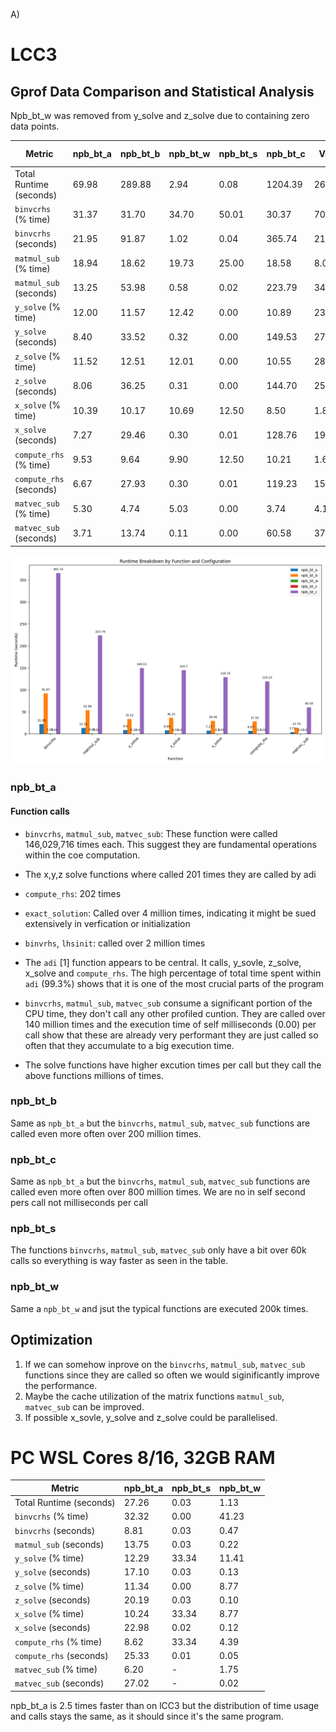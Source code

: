 A) 
# LCC3
## Gprof Data Comparison and Statistical Analysis

Npb_bt_w was removed from y_solve and z_solve due to containing zero data points.

| Metric                  | npb_bt_a | npb_bt_b | npb_bt_w | npb_bt_s | npb_bt_c | Variance  | Standard Deviation |
| ----------------------- | -------- | -------- | -------- | -------- | -------- | --------- | ------------------ |
| Total Runtime (seconds) | 69.98    | 289.88   | 2.94     | 0.08     | 1204.39  | 265449.25 | 515.22             |
| `binvcrhs` (% time)     | 31.37    | 31.70    | 34.70    | 50.01    | 30.37    | 70.97     | 8.42               |
| `binvcrhs` (seconds)    | 21.95    | 91.87    | 1.02     | 0.04     | 365.74   | 21266.99  | 145.83             |
| `matmul_sub` (% time)   | 18.94    | 18.62    | 19.73    | 25.00    | 18.58    | 8.00      | 2.83               |
| `matmul_sub` (seconds)  | 13.25    | 53.98    | 0.58     | 0.02     | 223.79   | 3410.77   | 58.40              |
| `y_solve` (% time)      | 12.00    | 11.57    | 12.42    | 0.00     | 10.89    | 23.88     | 4.89               |
| `y_solve` (seconds)     | 8.40     | 33.52    | 0.32     | 0.00     | 149.53   | 2717.80   | 52.13              |
| `z_solve` (% time)      | 11.52    | 12.51    | 12.01    | 0.00     | 10.55    | 28.87     | 5.37               |
| `z_solve` (seconds)     | 8.06     | 36.25    | 0.31     | 0.00     | 144.70   | 2568.27   | 50.68              |
| `x_solve` (% time)      | 10.39    | 10.17    | 10.69    | 12.50    | 8.50     | 1.89      | 1.38               |
| `x_solve` (seconds)     | 7.27     | 29.46    | 0.30     | 0.01     | 128.76   | 1946.77   | 44.12              |
| `compute_rhs` (% time)  | 9.53     | 9.64     | 9.90     | 12.50    | 10.21    | 1.63      | 1.28               |
| `compute_rhs` (seconds) | 6.67     | 27.93    | 0.30     | 0.01     | 119.23   | 1563.32   | 39.54              |
| `matvec_sub` (% time)   | 5.30     | 4.74     | 5.03     | 0.00     | 3.74     | 4.13      | 2.03               |
| `matvec_sub` (seconds)  | 3.71     | 13.74    | 0.11     | 0.00     | 60.58    | 377.09    | 19.42              |

![performance_profile.png](performance_profile.png)

### npb_bt_a
#### Function calls
- `binvcrhs`, `matmul_sub`, `matvec_sub`: These function were called 146,029,716 times each. This suggest they are fundamental operations within the coe computation. 
- The x,y,z solve functions where called 201 times they are called by adi 
- `compute_rhs`: 202 times
- `exact_solution`: Called over 4 million times, indicating it might be sued extensively in verfication or initialization 
- `binvrhs`, `lhsinit`: called over 2 million times 


- The `adi` [1] function appears to be central. It calls, y_sovle, z_solve, x_solve and `compute_rhs`. The high percentage of total time spent within `adi` (99.3%) shows 
that it is one of the most crucial parts of the program 

- `binvcrhs`, `matmul_sub`, `matvec_sub` consume a significant portion of the CPU time, they don't call any other profiled cuntion. They are called over 140 million times and 
the execution time of self milliseconds (0.00) per call show that these are already very performant they are just called so often that they accumulate to a big execution time. 

- The solve functions have higher excution times per call but they call the above functions millions of times. 

### npb_bt_b
Same as `npb_bt_a` but the `binvcrhs`, `matmul_sub`, `matvec_sub` functions are called even more often over 200 million times. 

### npb_bt_c 
Same as `npb_bt_a` but the `binvcrhs`, `matmul_sub`, `matvec_sub` functions are called even more often over 800 million times. 
We are no in self second pers call not milliseconds per call

### npb_bt_s
The functions `binvcrhs`, `matmul_sub`, `matvec_sub` only have a bit over 60k calls so everything is way faster as seen in the table. 

### npb_bt_w
Same a `npb_bt_w` and jsut the typical functions are executed 200k times. 

## Optimization 
1. If we can somehow inprove on the `binvcrhs`, `matmul_sub`, `matvec_sub` functions since they are called so often we would siginificantly improve 
the performance. 
3. Maybe the cache utilization of the matrix functions `matmul_sub`, `matvec_sub` can be improved.
2. If possible x_sovle, y_solve and z_solve could be parallelised. 

# PC WSL Cores 8/16, 32GB RAM

| Metric                  | npb_bt_a | npb_bt_s | npb_bt_w |
| ----------------------- | -------- | -------- | -------- |
| Total Runtime (seconds) | 27.26    | 0.03     | 1.13     |
| `binvcrhs` (% time)     | 32.32    | 0.00     | 41.23    |
| `binvcrhs` (seconds)    | 8.81     | 0.03     | 0.47     |
| `matmul_sub` (seconds)  | 13.75    | 0.03     | 0.22     |
| `y_solve` (% time)      | 12.29    | 33.34    | 11.41    |
| `y_solve` (seconds)     | 17.10    | 0.03     | 0.13     |
| `z_solve` (% time)      | 11.34    | 0.00     | 8.77     |
| `z_solve` (seconds)     | 20.19    | 0.03     | 0.10     |
| `x_solve` (% time)      | 10.24    | 33.34    | 8.77     |
| `x_solve` (seconds)     | 22.98    | 0.02     | 0.12     |
| `compute_rhs` (% time)  | 8.62     | 33.34    | 4.39     |
| `compute_rhs` (seconds) | 25.33    | 0.01     | 0.05     |
| `matvec_sub` (% time)   | 6.20     | -        | 1.75     |
| `matvec_sub` (seconds)  | 27.02    | -        | 0.02     |

npb_bt_a is 2.5 times faster than on lCC3 but the distribution of time usage and calls stays the same, 
as it should since it's the same program.


